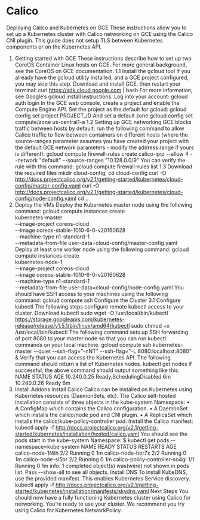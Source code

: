 # Calico

Deploying Calico and Kubernetes on GCE
These instructions allow you to set up a Kubernetes cluster with Calico networking on GCE using the Calico CNI plugin. This guide does not setup TLS between Kubernetes components or on the Kubernetes API.
1. Getting started with GCE
These instructions describe how to set up two CoreOS Container Linux hosts on GCE. For more general background, see the CoreOS on GCE documentation.
1.1 Install the gcloud tool
If you already have the gcloud utility installed, and a GCE project configured, you may skip this step.
Download and install GCE, then restart your terminal:
curl https://sdk.cloud.google.com | bash
For more information, see Google’s gcloud install instructions.
Log into your account:
gcloud auth login
In the GCE web console, create a project and enable the Compute Engine API. Set the project as the default for gcloud:
gcloud config set project PROJECT_ID
And set a default zone
gcloud config set compute/zone us-central1-a
1.2 Setting up GCE networking
GCE blocks traffic between hosts by default; run the following command to allow Calico traffic to flow between containers on different hosts (where the source-ranges parameter assumes you have created your project with the default GCE network parameters - modify the address range if yours is different):
gcloud compute firewall-rules create calico-ipip --allow 4 --network "default" --source-ranges "10.128.0.0/9"
You can verify the rule with this command:
gcloud compute firewall-rules list
1.3 Download the required files
mkdir cloud-config; cd cloud-config
curl -O http://docs.projectcalico.org/v2.1/getting-started/kubernetes/cloud-config/master-config.yaml
curl -O http://docs.projectcalico.org/v2.1/getting-started/kubernetes/cloud-config/node-config.yaml
cd ..
2. Deploy the VMs
Deploy the Kubernetes master node using the following command:
gcloud compute instances create \
  kubernetes-master \
  --image-project coreos-cloud \
  --image coreos-stable-1010-6-0-v20160628 \
  --machine-type n1-standard-1 \
  --metadata-from-file user-data=cloud-config/master-config.yaml
Deploy at least one worker node using the following command:
gcloud compute instances create \
  kubernetes-node-1 \
  --image-project coreos-cloud \
  --image coreos-stable-1010-6-0-v20160628 \
  --machine-type n1-standard-1 \
  --metadata-from-file user-data=cloud-config/node-config.yaml
You should have SSH access to your machines using the following command:
gcloud compute ssh <INSTANCE NAME>
Configure the Cluster
3.1 Configure kubectl
The following steps configure remote kubectl access to your cluster.
Download kubectl
sudo wget -O /usr/local/bin/kubectl https://storage.googleapis.com/kubernetes-release/release/v1.5.1/bin/linux/amd64/kubectl
sudo chmod +x /usr/local/bin/kubectl
The following command sets up SSH forwarding of port 8080 to your master node so that you can run kubectl commands on your local machine.
gcloud compute ssh kubernetes-master --quiet --ssh-flag="-nNT" --ssh-flag="-L 8080:localhost:8080" &
Verify that you can access the Kubernetes API. The following command should return a list of Kubernetes nodes.
kubectl get nodes
If successful, the above command should output something like this:
NAME          STATUS                     AGE
10.240.0.25   Ready,SchedulingDisabled   6m
10.240.0.26   Ready                      6m
4. Install Addons
Install Calico
Calico can be installed on Kubernetes using Kubernetes resources (DaemonSets, etc).
The Calico self-hosted installation consists of three objects in the kube-system Namespace:
•	A ConfigMap which contains the Calico configuration.
•	A DaemonSet which installs the calico/node pod and CNI plugin.
•	A ReplicaSet which installs the calico/kube-policy-controller pod.
Install the Calico manifest:
kubectl apply -f http://docs.projectcalico.org/v2.1/getting-started/kubernetes/installation/hosted/calico.yaml
You should see the pods start in the kube-system Namespace:
$ kubectl get pods --namespace=kube-system
NAME                             READY     STATUS    RESTARTS   AGE
calico-node-1f4ih                2/2       Running   0          1m
calico-node-hor7x                2/2       Running   0          1m
calico-node-si5br                2/2       Running   0          1m
calico-policy-controller-so4gl   1/1       Running   0          1m
  info: 1 completed object(s) was(were) not shown in pods list. Pass --show-all to see all objects.
Install DNS
To install KubeDNS, use the provided manifest. This enables Kubernetes Service discovery.
kubectl apply -f http://docs.projectcalico.org/v2.1/getting-started/kubernetes/installation/manifests/skydns.yaml
Next Steps
You should now have a fully functioning Kubernetes cluster using Calico for networking. You’re ready to use your cluster.
We recommend you try using Calico for Kubernetes NetworkPolicy.

